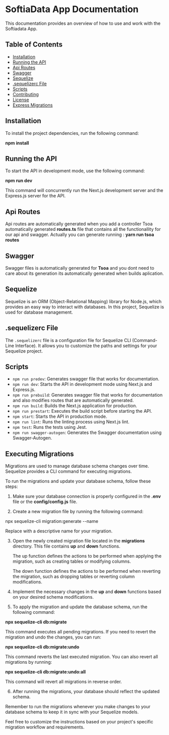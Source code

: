 # SoftiaData App Documentation

This documentation provides an overview of how to use and work with the Softiadata App.

## Table of Contents
- [Installation](#installation)
- [Running the API](#running-the-api)
- [Api Routes](#api-routes)
- [Swagger](#swagger-autogen)
- [Sequelize](#sequelize)
- [.sequelizerc File](#sequelizerc-file)
- [Scripts](#scripts)
- [Contributing](#contributing)
- [License](#license)
- [Express Migrations](#migrations)

## Installation

To install the project dependencies, run the following command:

**npm install**


## Running the API

To start the API in development mode, use the following command:

**npm run dev**


This command will concurrently run the Next.js development server and the Express.js server for the API.

## Api Routes
Api routes are automatically generated when you add a controller
Tsoa automatically generated **routes.ts** file that contains all the 
functionallity for our api and swagger.
Actually you can generate running : **yarn run tsoa routes**

## Swagger
Swagger files is automatically generated for **Tsoa** and you dont need
to care about its generation its automatically generated when builds aplication.


## Sequelize

Sequelize is an ORM (Object-Relational Mapping) library for Node.js, which provides an easy way to interact with databases. In this project, Sequelize is used for database management.

## .sequelizerc File

The `.sequelizerc` file is a configuration file for Sequelize CLI (Command-Line Interface). It allows you to customize the paths and settings for your Sequelize project.

## Scripts
- `npm run predev`: Generates swagger file that works for documentation.
- `npm run dev`: Starts the API in development mode using Next.js and Express.js.
- `npm run prebuild`: Generates swagger file that works for documentation and also 
    modifies routes that are automatically generated.
- `npm run build`: Builds the Next.js application for production.
- `npm run prestart`: Executes the build script before starting the API.
- `npm start`: Starts the API in production mode.
- `npm run lint`: Runs the linting process using Next.js lint.
- `npm test`: Runs the tests using Jest.
- `npm run swagger-autogen`: Generates the Swagger documentation using Swagger-Autogen.

## Executing Migrations

Migrations are used to manage database schema changes over time. Sequelize provides a CLI command for executing migrations.

To run the migrations and update your database schema, follow these steps:

1. Make sure your database connection is properly configured in the **.env** file or the **config/config.js** file.

2. Create a new migration file by running the following command:

npx sequelize-cli migration:generate --name **<migration-name>**

Replace <migration-name> with a descriptive name for your migration.

3. Open the newly created migration file located in the **migrations** directory. This file contains **up** and **down** functions.

    The up function defines the actions to be performed when applying the migration, such as creating tables or modifying columns.

    The down function defines the actions to be performed when reverting the migration, such as dropping tables or reverting column modifications.

4. Implement the necessary changes in the **up** and **down** functions based on your desired schema modifications.

5. To apply the migration and update the database schema, run the following command:

**npx sequelize-cli db:migrate**


This command executes all pending migrations.
If you need to revert the migration and undo the changes, you can run:

**npx sequelize-cli db:migrate:undo**

This command reverts the last executed migration.
You can also revert all migrations by running:

**npx sequelize-cli db:migrate:undo:all**

This command will revert all migrations in reverse order.

6. After running the migrations, your database should reflect the updated schema.

Remember to run the migrations whenever you make changes to your database schema to keep it in sync with your Sequelize models.

Feel free to customize the instructions based on your project's specific migration workflow and requirements.
